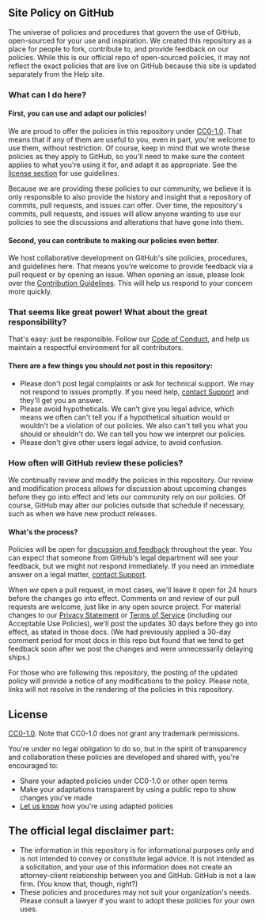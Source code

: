 ## Site Policy on GitHub
The universe of policies and procedures that govern the use of GitHub, open-sourced for your use and inspiration. We created this repository as a place for people to fork, contribute to, and provide feedback on our policies. While this is our official repo of open-sourced policies, it may not reflect the exact policies that are live on GitHub because this site is updated separately from the Help site.

### What can I do here?

#### First, you can use and adapt our policies!

We are proud to offer the policies in this repository under [CC0-1.0](#license). That means that if any of them are useful to you, even in part, you're welcome to use them, without restriction. Of course, keep in mind that we wrote these policies as they apply to GitHub, so you'll need to make sure the content applies to what you're using it for, and adapt it as appropriate. See the [license section](#license) for use guidelines.

Because we are providing these policies to our community, we believe it is only responsible to also provide the history and insight that a repository of commits, pull requests, and issues can offer. Over time, the repository's commits, pull requests, and issues will allow anyone wanting to use our policies to see the discussions and alterations that have gone into them.

#### Second, you can contribute to making our policies even better.

We host collaborative development on GitHub's site policies, procedures, and guidelines here. That means you’re welcome to provide feedback via a pull request or by opening an issue. When opening an issue, please look over the [Contribution Guidelines](CONTRIBUTING.md). This will help us respond to your concern more quickly.

### That seems like great power! What about the great responsibility?

That's easy: just be responsible. Follow our [Code of Conduct](CODE_OF_CONDUCT.md), and help us maintain a respectful environment for all contributors.

#### There are a few things you should _not_ post in this repository:

- Please don't post legal complaints or ask for technical support. We may not respond to issues promptly. If you need help, [contact Support](https://github.com/contact) and they'll get you an answer.
-	Please avoid hypotheticals. We can't give you legal advice, which means we often can't tell you if a hypothetical situation would or wouldn't be a violation of our policies. We also can't tell you what you should or shouldn't do. We can tell you how we interpret our policies.
- Please don't give other users legal advice, to avoid confusion.

### How often will GitHub review these policies?

We continually review and modify the policies in this repository. Our review and modification process allows for discussion about upcoming changes before they go into effect and lets our community rely on our policies. Of course, GitHub may alter our policies outside that schedule if necessary, such as when we have new product releases.

#### What's the process? 

Policies will be open for [discussion and feedback](CONTRIBUTING.md) throughout the year. You can expect that someone from GitHub's legal department will see your feedback, but we might not respond immediately. If you need an immediate answer on a legal matter, [contact Support](https://github.com/contact).

When _we_ open a pull request, in most cases, we'll leave it open for 24 hours before the changes go into effect. Comments on and review of our pull requests are welcome, just like in any open source project. For material changes to our [Privacy Statement](/github/site-policy/github-privacy-statement) or [Terms of Service](/github/site-policy/github-terms-of-service#q-changes-to-these-terms) (including our Acceptable Use Policies), we'll post the updates 30 days before they go into effect, as stated in those docs. (We had previously applied a 30-day comment period for most docs in this repo but found that we tend to get feedback soon after we post the changes and were unnecessarily delaying ships.)

For those who are following this repository, the posting of the updated policy will provide a notice of any modifications to the policy. Please note, links will not resolve in the rendering of the policies in this repository.

## License

[CC0-1.0](LICENSE.md). Note that CC0-1.0 does not grant any trademark permissions.

You're under no legal obligation to do so, but in the spirit of transparency and collaboration these policies are developed and shared with, you're encouraged to:

- Share your adapted policies under CC0-1.0 or other open terms
- Make your adaptations transparent by using a public repo to show changes you've made
- [Let us know](CONTRIBUTING.md#help-wanted) how you're using adapted policies

## The official legal disclaimer part:

- The information in this repository is for informational purposes only and is not intended to convey or constitute legal advice. It is not intended as a solicitation, and your use of this information does not create an attorney-client relationship between you and GitHub. GitHub is not a law firm. (You know that, though, right?)
- These policies and procedures may not suit your organization's needs. Please consult a lawyer if you want to adopt these policies for your own uses.
